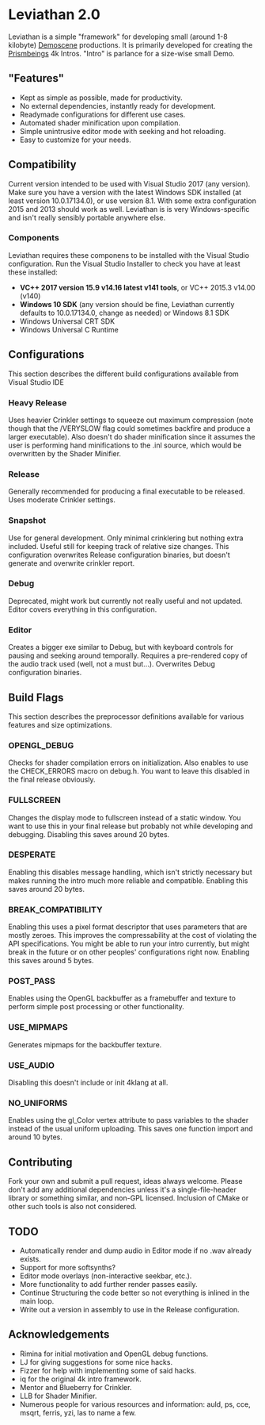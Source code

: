 # Leviathan 2.0
Leviathan is a simple "framework" for developing small (around 1-8 kilobyte) [Demoscene](https://en.wikipedia.org/wiki/Demoscene) productions. It is primarily developed for creating the [Prismbeings](https://www.pouet.net/groups.php?which=12646) 4k Intros. "Intro" is parlance for a size-wise small Demo.

## "Features"
* Kept as simple as possible, made for productivity.
* No external dependencies, instantly ready for development.
* Readymade configurations for different use cases.
* Automated shader minification upon compilation.
* Simple unintrusive editor mode with seeking and hot reloading.
* Easy to customize for your needs.

## Compatibility
Current version intended to be used with Visual Studio 2017 (any version). Make sure you have a version with the latest Windows SDK installed (at least version 10.0.17134.0), or use version 8.1. With some extra configuration 2015 and 2013 should work as well. Leviathan is is very Windows-specific and isn't really sensibly portable anywhere else.

### Components
Leviathan requires these componens to be installed with the Visual Studio configuration. Run the Visual Studio Installer to check you have at least these installed:
* **VC++ 2017 version 15.9 v14.16 latest v141 tools**, or VC++ 2015.3 v14.00 (v140)
* **Windows 10 SDK** (any version should be fine, Leviathan currently defaults to 10.0.17134.0, change as needed) or Windows 8.1 SDK
* Windows Universal CRT SDK
* Windows Universal C Runtime

## Configurations
This section describes the different build configurations available from Visual Studio IDE
### Heavy Release
Uses heavier Crinkler settings to squeeze out maximum compression (note though that the /VERYSLOW flag could sometimes backfire and produce a larger executable). Also doesn't do shader minification since it assumes the user is performing hand minifications to the .inl source, which would be overwritten by the Shader Minifier.
### Release
Generally recommended for producing a final executable to be released. Uses moderate Crinkler settings.
### Snapshot
Use for general development. Only minimal crinklering but nothing extra included. Useful still for keeping track of relative size changes. This configuration overwrites Release configuration binaries, but doesn't generate and overwrite crinkler report.
### Debug
Deprecated, might work but currently not really useful and not updated. Editor covers everything in this configuration.
### Editor
Creates a bigger exe similar to Debug, but with keyboard controls for pausing and seeking around temporally. Requires a pre-rendered copy of the audio track used (well, not a must but...). Overwrites Debug configuration binaries.

## Build Flags
This section describes the preprocessor definitions available for various features and size optimizations.
### OPENGL_DEBUG
Checks for shader compilation errors on initialization. Also enables to use the CHECK_ERRORS macro on debug.h. You want to leave this disabled in the final release obviously.
### FULLSCREEN
Changes the display mode to fullscreen instead of a static window. You want to use this in your final release but probably not while developing and debugging. Disabling this saves around 20 bytes.
### DESPERATE
Enabling this disables message handling, which isn't strictly necessary but makes running the intro much more reliable and compatible. Enabling this saves around 20 bytes.
### BREAK_COMPATIBILITY
Enabling this uses a pixel format descriptor that uses parameters that are mostly zeroes. This improves the compressability at the cost of violating the API specifications. You might be able to run your intro currently, but might break in the future or on other peoples' configurations right now. Enabling this saves around 5 bytes.
### POST_PASS
Enables using the OpenGL backbuffer as a framebuffer and texture to perform simple post processing or other functionality.
### USE_MIPMAPS
Generates mipmaps for the backbuffer texture.
### USE_AUDIO
Disabling this doesn't include or init 4klang at all.
### NO_UNIFORMS
Enables using the gl_Color vertex attribute to pass variables to the shader instead of the usual uniform uploading. This saves one function import and around 10 bytes.

## Contributing
Fork your own and submit a pull request, ideas always welcome. Please don't add any additional dependencies unless it's a single-file-header library or something similar, and non-GPL licensed. Inclusion of CMake or other such tools is also not considered.

## TODO
* Automatically render and dump audio in Editor mode if no .wav already exists.
* Support for more softsynths?
* Editor mode overlays (non-interactive seekbar, etc.).
* More functionality to add further render passes easily.
* Continue Structuring the code better so not everything is inlined in the main loop.
* Write out a version in assembly to use in the Release configuration.

## Acknowledgements
* Rimina for initial motivation and OpenGL debug functions.
* LJ for giving suggestions for some nice hacks.
* Fizzer for help with implementing some of said hacks.
* iq for the original 4k intro framework.
* Mentor and Blueberry for Crinkler.
* LLB for Shader Minifier.
* Numerous people for various resources and information: auld, ps, cce, msqrt, ferris, yzi, las to name a few.
